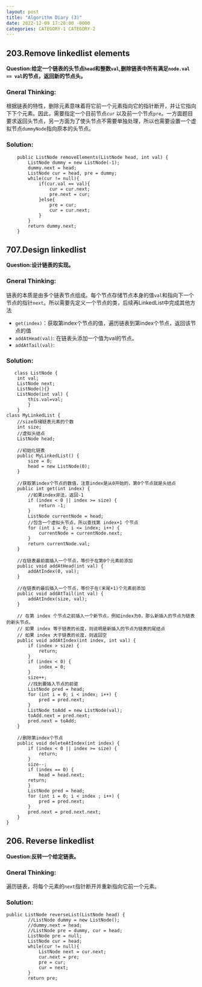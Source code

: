 ```yaml
---
layout: post
title: "Algorithm Diary (3)"
date: 2022-12-09 17:28:00 -0000
categories: CATEGORY-1 CATEGORY-2
---
```

## 203.Remove linkedlist elements
**Question:给定一个链表的头节点`head`和整数`val`,删除链表中所有满足`node.val == val`的节点，返回新的节点头。**

### Gneral Thinking:
根据链表的特性，删除元素意味着将它前一个元素指向它的指针断开，并让它指向下下个元素。因此，需要指定一个目前节点`cur` 以及前一个节点`pre`。一方面题目要求返回头节点，另一方面为了使头节点不需要单独处理，所以也需要设置一个虚拟节点`dummyNode`指向原本的头节点。
### Solution: 
```
    public ListNode removeElements(ListNode head, int val) {
        ListNode dummy = new ListNode(-1); 
        dummy.next = head; 
        ListNode cur = head, pre = dummy; 
        while(cur != null){
            if(cur.val == val){
                cur = cur.next;
                pre.next = cur; 
            }else{
                pre = cur; 
                cur = cur.next;
            }
        }
        return dummy.next;
    }
```

## 707.Design linkedlist
**Question:设计链表的实现。**

### Gneral Thinking:
链表的本质是由多个链表节点组成。每个节点存储节点本身的值`val`和指向下一个节点的指针`next`。所以需要先定义一个节点的类，后续再LinkedList中完成其他方法
- `get(index)`：获取第index个节点的值，遍历链表到第index个节点，返回该节点的值
- `addAtHead(val)`: 在链表头添加一个值为val的节点。
- `addAtTail(val)`: 
### Solution: 
```
   class ListNode {
    int val;
    ListNode next;
    ListNode(){}
    ListNode(int val) {
        this.val=val;
    	}
	}
class MyLinkedList {
    //size存储链表元素的个数
    int size;
    //虚拟头结点
    ListNode head;

    //初始化链表
    public MyLinkedList() {
        size = 0;
        head = new ListNode(0);
    }

    //获取第index个节点的数值，注意index是从0开始的，第0个节点就是头结点
    public int get(int index) {
        //如果index非法，返回-1
        if (index < 0 || index >= size) {
            return -1;
        }
        ListNode currentNode = head;
        //包含一个虚拟头节点，所以查找第 index+1 个节点
        for (int i = 0; i <= index; i++) {
            currentNode = currentNode.next;
        }
        return currentNode.val;
    }

    //在链表最前面插入一个节点，等价于在第0个元素前添加
    public void addAtHead(int val) {
        addAtIndex(0, val);
    }

    //在链表的最后插入一个节点，等价于在(末尾+1)个元素前添加
    public void addAtTail(int val) {
        addAtIndex(size, val);
    }

    // 在第 index 个节点之前插入一个新节点，例如index为0，那么新插入的节点为链表的新头节点。
    // 如果 index 等于链表的长度，则说明是新插入的节点为链表的尾结点
    // 如果 index 大于链表的长度，则返回空
    public void addAtIndex(int index, int val) {
        if (index > size) {
            return;
        }
        if (index < 0) {
            index = 0;
        }
        size++;
        //找到要插入节点的前驱
        ListNode pred = head;
        for (int i = 0; i < index; i++) {
            pred = pred.next;
        }
        ListNode toAdd = new ListNode(val);
        toAdd.next = pred.next;
        pred.next = toAdd;
    }

    //删除第index个节点
    public void deleteAtIndex(int index) {
        if (index < 0 || index >= size) {
            return;
        }
        size--;
        if (index == 0) {
            head = head.next;
	    return;
        }
        ListNode pred = head;
        for (int i = 0; i < index ; i++) {
            pred = pred.next;
        }
        pred.next = pred.next.next;
    }
}
```

## 206. Reverse linkedlist
**Question:反转一个给定链表。**

### Gneral Thinking:
遍历链表，将每个元素的`next`指针断开并重新指向它前一个元素。
### Solution: 
```
public ListNode reverseList(ListNode head) {
        //ListNode dummy = new ListNode();
        //dummy.next = head; 
        //ListNode pre = dummy, cur = head;
        ListNode pre = null; 
        ListNode cur = head; 
        while(cur != null){
            ListNode next = cur.next; 
            cur.next = pre; 
            pre = cur; 
            cur = next; 
        }
        return pre;
```
